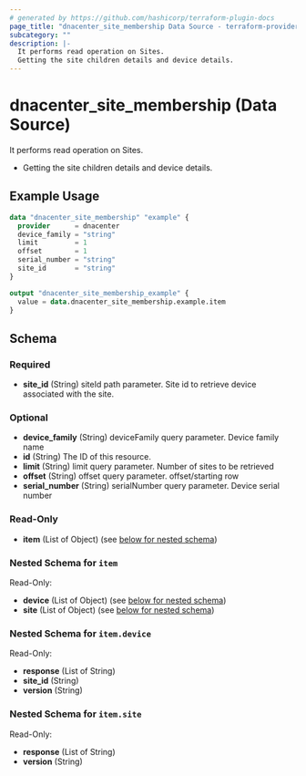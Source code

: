 ```yaml
---
# generated by https://github.com/hashicorp/terraform-plugin-docs
page_title: "dnacenter_site_membership Data Source - terraform-provider-dnacenter"
subcategory: ""
description: |-
  It performs read operation on Sites.
  Getting the site children details and device details.
---
```


# dnacenter_site_membership (Data Source)

It performs read operation on Sites.

- Getting the site children details and device details.

## Example Usage

```terraform
data "dnacenter_site_membership" "example" {
  provider      = dnacenter
  device_family = "string"
  limit         = 1
  offset        = 1
  serial_number = "string"
  site_id       = "string"
}

output "dnacenter_site_membership_example" {
  value = data.dnacenter_site_membership.example.item
}
```

<!-- schema generated by tfplugindocs -->
## Schema

### Required

- **site_id** (String) siteId path parameter. Site id to retrieve device associated with the site.

### Optional

- **device_family** (String) deviceFamily query parameter. Device family name
- **id** (String) The ID of this resource.
- **limit** (String) limit query parameter. Number of sites to be retrieved
- **offset** (String) offset query parameter. offset/starting row
- **serial_number** (String) serialNumber query parameter. Device serial number

### Read-Only

- **item** (List of Object) (see [below for nested schema](#nestedatt--item))

<a id="nestedatt--item"></a>
### Nested Schema for `item`

Read-Only:

- **device** (List of Object) (see [below for nested schema](#nestedobjatt--item--device))
- **site** (List of Object) (see [below for nested schema](#nestedobjatt--item--site))

<a id="nestedobjatt--item--device"></a>
### Nested Schema for `item.device`

Read-Only:

- **response** (List of String)
- **site_id** (String)
- **version** (String)


<a id="nestedobjatt--item--site"></a>
### Nested Schema for `item.site`

Read-Only:

- **response** (List of String)
- **version** (String)


